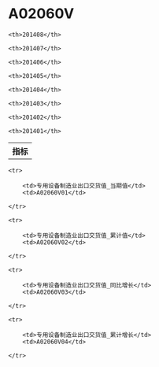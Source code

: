 A02060V
======


<table>

<tr>
    <th>指标</th>
    
    <th>201408</th>
    
    <th>201407</th>
    
    <th>201406</th>
    
    <th>201405</th>
    
    <th>201404</th>
    
    <th>201403</th>
    
    <th>201402</th>
    
    <th>201401</th>
    
</tr>



</table>

<table>
    
    <tr>

        <td>专用设备制造业出口交货值_当期值</td>
        <td>A02060V01</td>

    </tr>
    
    <tr>

        <td>专用设备制造业出口交货值_累计值</td>
        <td>A02060V02</td>

    </tr>
    
    <tr>

        <td>专用设备制造业出口交货值_同比增长</td>
        <td>A02060V03</td>

    </tr>
    
    <tr>

        <td>专用设备制造业出口交货值_累计增长</td>
        <td>A02060V04</td>

    </tr>
    
</table>
